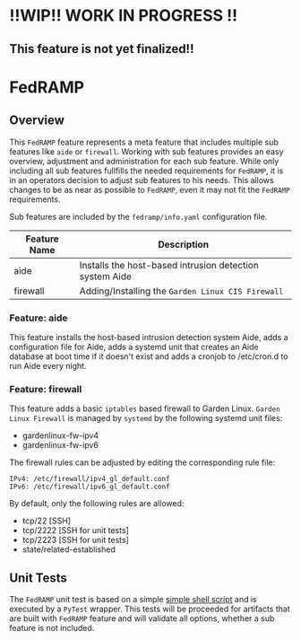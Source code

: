 # !!WIP!! WORK IN PROGRESS !!
## This feature is not yet finalized!!
# FedRAMP 
## Overview
This `FedRAMP` feature represents a meta feature that includes multiple sub features like `aide` or `firewall`. Working with sub features provides an easy overview, adjustment and administration for each sub feature. While only including all sub features fullfills the needed requirements for `FedRAMP`, it is in an operators decision to adjust sub features to his needs. This allows changes to be as near as possible to `FedRAMP`, even it may not fit the `FedRAMP` requirements.

Sub features are included by the `fedramp/info.yaml` configuration file. 

| Feature Name | Description |
|---|---|
| aide | Installs the host-based intrusion detection system Aide |
| firewall | Adding/Installing the `Garden Linux CIS Firewall` |

### Feature: aide
This feature installs the host-based intrusion detection system Aide, adds a configuration file for Aide, adds a systemd unit that creates an Aide database at boot time if it doesn't exist and adds a cronjob to /etc/cron.d to run Aide every night.

### Feature: firewall
This feature adds a basic `iptables` based firewall to Garden Linux. `Garden Linux Firewall`
 is managed by `systemd` by the following systemd unit files:

* gardenlinux-fw-ipv4
* gardenlinux-fw-ipv6

The firewall rules can be adjusted by editing the corresponding rule file:
```
IPv4: /etc/firewall/ipv4_gl_default.conf
IPv6: /etc/firewall/ipv6_gl_default.conf 
```

By default, only the following rules are allowed:

 * tcp/22 [SSH]
 * tcp/2222 [SSH for unit tests]
 * tcp/2223 [SSH for unit tests]
 * state/related-established

## Unit Tests
The `FedRAMP` unit test is based on a simple [simple shell script](tests/test.sh) and is executed by a `PyTest` wrapper. This tests will be proceeded for artifacts that are built with `FedRAMP` feature and will validate all options, whether a sub feature is not included.
